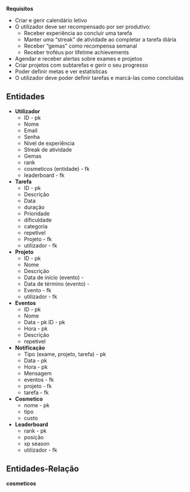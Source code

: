 
**Requisitos** 
- Criar e gerir calendário letivo
- O utilizador deve ser recompensado por ser produtivo:
	- Receber experiência ao concluir uma tarefa 
	- Manter uma “streak” de atividade ao completar a tarefa diária 
	- Receber “gemas” como recompensa semanal 
	- Receber troféus por lifetime achievements 
- Agendar e receber alertas sobre exames e projetos 
- Criar projetos com subtarefas e gerir o seu progresso 
- Poder definir metas e ver estatísticas 
- O utilizador deve poder definir tarefas e marcá-las como concluídas 


## Entidades

- **Utilizador**
	- ID - pk
	- Nome
	- Email
	- Senha
	- Nível de experiência
	- Streak de atividade
	- Gemas
	- rank
	- cosmeticos (entidade) - fk
	- leaderboard - fk
- **Tarefa**
	- ID - pk
	- Descrição
	- Data
	- duração
	- Prioridade
	- dificuldade
	- categoria
	- repetivel
	- Projeto - fk
	- utilizador - fk
- **Projeto**
	- ID - pk
	- Nome
	- Descrição
	- Data de início (evento) -  
	- Data de término (evento) - 
	- Evento - fk 
	- utilizador - fk
- **Eventos**
	- ID - pk
	- Nome
	- Data - pk ID - pk
	- Hora - pk
	- Descrição
	- repetivel
- **Notificação**
	- Tipo (exame, projeto, tarefa) - pk
	- Data - pk
	- Hora - pk
	- Mensagem
	- eventos - fk
	- projeto - fk 
	- tarefa - fk 
- **Cosmetico**
	- nome - pk
	- tipo
	- custo
- **Leaderboard**
	- rank - pk
	- posição
	- xp season
	- utilizador - fk

## Entidades-Relação

**cosmeticos**